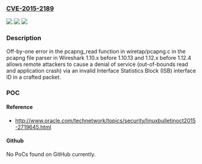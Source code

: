 ### [CVE-2015-2189](https://cve.mitre.org/cgi-bin/cvename.cgi?name=CVE-2015-2189)
![](https://img.shields.io/static/v1?label=Product&message=n%2Fa&color=blue)
![](https://img.shields.io/static/v1?label=Version&message=n%2Fa&color=blue)
![](https://img.shields.io/static/v1?label=Vulnerability&message=n%2Fa&color=brighgreen)

### Description

Off-by-one error in the pcapng_read function in wiretap/pcapng.c in the pcapng file parser in Wireshark 1.10.x before 1.10.13 and 1.12.x before 1.12.4 allows remote attackers to cause a denial of service (out-of-bounds read and application crash) via an invalid Interface Statistics Block (ISB) interface ID in a crafted packet.

### POC

#### Reference
- http://www.oracle.com/technetwork/topics/security/linuxbulletinoct2015-2719645.html

#### Github
No PoCs found on GitHub currently.

